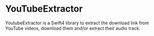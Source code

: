 # YouTubeExtractor
YoutubeExtractor is a Swift4 library to extract the download link from YouTube videos, download them and/or extract their audio track.
